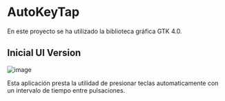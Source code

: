 # AutoKeyTap

En este proyecto se ha utilizado la biblioteca gráfica GTK 4.0. 

## Inicial UI Version
![image](https://github.com/user-attachments/assets/01586831-5713-463f-8d54-7304907b6bd8)


Esta aplicación presta la utilidad de presionar teclas automaticamente con un intervalo de tiempo entre pulsaciones.
